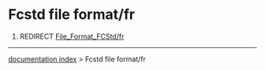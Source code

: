 # Fcstd file format/fr
1.  REDIRECT [File\_Format\_FCStd/fr](File_Format_FCStd/fr.md)

---
[documentation index](../README.md) > Fcstd file format/fr
